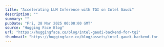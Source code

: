 ```yaml
---
title: "Accelerating LLM Inference with TGI on Intel Gaudi"
description: ""
summary: ""
pubDate: "Fri, 28 Mar 2025 00:00:00 GMT"
source: "Hugging Face Blog"
url: "https://huggingface.co/blog/intel-gaudi-backend-for-tgi"
thumbnail: "https://huggingface.co/blog/assets/intel-gaudi-backend-for-tgi/tgi-gaudi-thumbnail.png"
---
```


